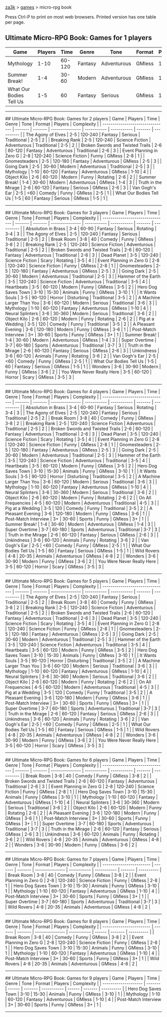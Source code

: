 [za3k](/) &gt; [games](/games) &gt; micro-rpg book

<style>
@media print {
    .page-break { display: block; visibility: none; page-break-after: always; }
    .page-break:last-child { display: none; }
    .dont-print { display: none; }
}
</style>

<div class="dont-print">Press Ctrl-P to print on most web browsers. Printed version has one table per page.</div>

## Ultimate Micro-RPG Book: Games for 1 players
| Game                    | Players | Time   | Genre   | Tone        | Format | Players | Complexity |
| ----------------------- | ------- | ------ | ------- | ----------- | ------ | ------- | ---------- |
| Mythology               | 1-10    | 60-120 | Fantasy | Adventurous | GMless | 1-10    | 4          |
| Summer Break!           | 1-4     | 30-60  | Modern  | Adventurous | GMless | 1-4     | 3          |
| What Our Bodies Tell Us | 1-5     | 60     | Fantasy | Serious     | GMless | 1-5     | 1          |

<hr class="page-break">
## Ultimate Micro-RPG Book: Games for 2 players
| Game                             | Players | Time    | Genre           | Tone        | Format      | Players | Complexity |
| -------------------------------- | ------- | ------- | --------------- | ----------- | ----------- | ------- | ---------- |
| The Agony of Elves               | 2-5     | 120-240 | Fantasy         | Serious     | Traditional | 2-5     | 2          |
| Breaking Rank                    | 2-5     | 120-240 | Science Fiction | Adventurous | Traditional | 2-5     | 2          |
| Broken Swords and Twisted Trails | 2-6     | 60-120  | Fantasy         | Adventurous | Traditional | 2-6     | 3          |
| Event Planning in Zero G         | 2-8     | 120-240 | Science Fiction | Funny       | GMless      | 2-8     | 1          |
| Gnomesteaders                    | 2-5     | 120-180 | Fantasy         | Adventurous | GMless      | 2-5     | 3          |
| Going Dark                       | 2-5     | 30-60   | Modern          | Adventurous | Traditional | 2-5     | 3          |
| Mythology                        | 1-10    | 60-120  | Fantasy         | Adventurous | GMless      | 1-10    | 4          |
| Object Kilo                      | 2-6     | 60-120  | Modern          | Funny       | Rotating    | 2-6     | 2          |
| Summer Break!                    | 1-4     | 30-60   | Modern          | Adventurous | GMless      | 1-4     | 3          |
| Truth in the Mirage              | 2-6     | 60-120  | Fantasy         | Serious     | GMless      | 2-6     | 3          |
| Van Gogh&#x27;s Ear                   | 2-5     | &lt;60     | Comedy          | Funny       | GMless      | 2-5     | 1          |
| What Our Bodies Tell Us          | 1-5     | 60      | Fantasy         | Serious     | GMless      | 1-5     | 1          |

<hr class="page-break">
## Ultimate Micro-RPG Book: Games for 3 players
| Game                             | Players | Time    | Genre           | Tone        | Format      | Players | Complexity |
| -------------------------------- | ------- | ------- | --------------- | ----------- | ----------- | ------- | ---------- |
| Absolution in Brass              | 3-4     | 60-90   | Fantasy         | Serious     | Rotating    | 3-4     | 3          |
| The Agony of Elves               | 2-5     | 120-240 | Fantasy         | Serious     | Traditional | 2-5     | 2          |
| Break Room                       | 3-8     | 40      | Comedy          | Funny       | GMless      | 3-8     | 2          |
| Breaking Rank                    | 2-5     | 120-240 | Science Fiction | Adventurous | Traditional | 2-5     | 2          |
| Broken Swords and Twisted Trails | 2-6     | 60-120  | Fantasy         | Adventurous | Traditional | 2-6     | 3          |
| Dead Planet                      | 3-5     | 120-240 | Science Fiction | Scary       | Rotating    | 3-5     | 4          |
| Event Planning in Zero G         | 2-8     | 120-240 | Science Fiction | Funny       | GMless      | 2-8     | 1          |
| Gnomesteaders                    | 2-5     | 120-180 | Fantasy         | Adventurous | GMless      | 2-5     | 3          |
| Going Dark                       | 2-5     | 30-60   | Modern          | Adventurous | Traditional | 2-5     | 3          |
| Hammer of the Earth              | 3-5     | 120-240 | Science Fiction | Adventurous | Traditional | 3-5     | 4          |
| Heartbeats                       | 3-5     | 60-120  | Modern          | Funny       | GMless      | 3-5     | 2          |
| Hero Dog Saves Town              | 3-10    | 15-30   | Animals         | Funny       | GMless      | 3-10    | 1          |
| It Wants Souls                   | 3-5     | 90-120  | Horror          | Disturbing  | Traditional | 3-5     | 2          |
| A Machine Larger Than You        | 3-6     | 60-120  | Modern          | Serious     | Traditional | 3-6     | 3          |
| Mythology                        | 1-10    | 60-120  | Fantasy         | Adventurous | GMless      | 1-10    | 4          |
| Neural Splinters                 | 3-6     | 30-360  | Modern          | Serious     | Traditional | 3-6     | 2          |
| Object Kilo                      | 2-6     | 60-120  | Modern          | Funny       | Rotating    | 2-6     | 2          |
| Pig at a Wedding                 | 3-5     | 120     | Comedy          | Funny       | Traditional | 3-5     | 2          |
| A Pleasant Evening               | 3-6     | 120-180 | Modern          | Funny       | GMless      | 3-6     | 1          |
| Post-Match Interview             | 3+      | 30-60   | Sports          | Funny       | GMless      | 3+      | 1          |
| Summer Break!                    | 1-4     | 30-60   | Modern          | Adventurous | GMless      | 1-4     | 3          |
| Super Overtime                   | 3-7     | 60-180  | Sports          | Adventurous | Traditional | 3-7     | 3          |
| Truth in the Mirage              | 2-6     | 60-120  | Fantasy         | Serious     | GMless      | 2-6     | 3          |
| Unkindness                       | 3-6     | 60-120  | Animals         | Funny       | Rotating    | 3-6     | 2          |
| Van Gogh&#x27;s Ear                   | 2-5     | &lt;60     | Comedy          | Funny       | GMless      | 2-5     | 1          |
| What Our Bodies Tell Us          | 1-5     | 60      | Fantasy         | Serious     | GMless      | 1-5     | 1          |
| Wonders                          | 3-6     | 30-90   | Modern          | Funny       | GMless      | 3-6     | 2          |
| You Were Never Really Here       | 3-5     | 60-120  | Horror          | Scary       | GMless      | 3-5     | 3          |

<hr class="page-break">
## Ultimate Micro-RPG Book: Games for 4 players
| Game                             | Players | Time    | Genre           | Tone        | Format      | Players | Complexity |
| -------------------------------- | ------- | ------- | --------------- | ----------- | ----------- | ------- | ---------- |
| Absolution in Brass              | 3-4     | 60-90   | Fantasy         | Serious     | Rotating    | 3-4     | 3          |
| The Agony of Elves               | 2-5     | 120-240 | Fantasy         | Serious     | Traditional | 2-5     | 2          |
| Break Room                       | 3-8     | 40      | Comedy          | Funny       | GMless      | 3-8     | 2          |
| Breaking Rank                    | 2-5     | 120-240 | Science Fiction | Adventurous | Traditional | 2-5     | 2          |
| Broken Swords and Twisted Trails | 2-6     | 60-120  | Fantasy         | Adventurous | Traditional | 2-6     | 3          |
| Dead Planet                      | 3-5     | 120-240 | Science Fiction | Scary       | Rotating    | 3-5     | 4          |
| Event Planning in Zero G         | 2-8     | 120-240 | Science Fiction | Funny       | GMless      | 2-8     | 1          |
| Gnomesteaders                    | 2-5     | 120-180 | Fantasy         | Adventurous | GMless      | 2-5     | 3          |
| Going Dark                       | 2-5     | 30-60   | Modern          | Adventurous | Traditional | 2-5     | 3          |
| Hammer of the Earth              | 3-5     | 120-240 | Science Fiction | Adventurous | Traditional | 3-5     | 4          |
| Heartbeats                       | 3-5     | 60-120  | Modern          | Funny       | GMless      | 3-5     | 2          |
| Hero Dog Saves Town              | 3-10    | 15-30   | Animals         | Funny       | GMless      | 3-10    | 1          |
| It Wants Souls                   | 3-5     | 90-120  | Horror          | Disturbing  | Traditional | 3-5     | 2          |
| A Machine Larger Than You        | 3-6     | 60-120  | Modern          | Serious     | Traditional | 3-6     | 3          |
| Mythology                        | 1-10    | 60-120  | Fantasy         | Adventurous | GMless      | 1-10    | 4          |
| Neural Splinters                 | 3-6     | 30-360  | Modern          | Serious     | Traditional | 3-6     | 2          |
| Object Kilo                      | 2-6     | 60-120  | Modern          | Funny       | Rotating    | 2-6     | 2          |
| On All Frequencies               | 4-5     | 60-120  | Modern          | Adventurous | Traditional | 4-5     | 3          |
| Pig at a Wedding                 | 3-5     | 120     | Comedy          | Funny       | Traditional | 3-5     | 2          |
| A Pleasant Evening               | 3-6     | 120-180 | Modern          | Funny       | GMless      | 3-6     | 1          |
| Post-Match Interview             | 3+      | 30-60   | Sports          | Funny       | GMless      | 3+      | 1          |
| Summer Break!                    | 1-4     | 30-60   | Modern          | Adventurous | GMless      | 1-4     | 3          |
| Super Overtime                   | 3-7     | 60-180  | Sports          | Adventurous | Traditional | 3-7     | 3          |
| Truth in the Mirage              | 2-6     | 60-120  | Fantasy         | Serious     | GMless      | 2-6     | 3          |
| Unkindness                       | 3-6     | 60-120  | Animals         | Funny       | Rotating    | 3-6     | 2          |
| Van Gogh&#x27;s Ear                   | 2-5     | &lt;60     | Comedy          | Funny       | GMless      | 2-5     | 1          |
| What Our Bodies Tell Us          | 1-5     | 60      | Fantasy         | Serious     | GMless      | 1-5     | 1          |
| Wild Rovers                      | 4-8     | 20-35   | Animals         | Adventurous | GMless      | 4-8     | 2          |
| Wonders                          | 3-6     | 30-90   | Modern          | Funny       | GMless      | 3-6     | 2          |
| You Were Never Really Here       | 3-5     | 60-120  | Horror          | Scary       | GMless      | 3-5     | 3          |

<hr class="page-break">
## Ultimate Micro-RPG Book: Games for 5 players
| Game                             | Players | Time    | Genre           | Tone        | Format      | Players | Complexity |
| -------------------------------- | ------- | ------- | --------------- | ----------- | ----------- | ------- | ---------- |
| The Agony of Elves               | 2-5     | 120-240 | Fantasy         | Serious     | Traditional | 2-5     | 2          |
| Break Room                       | 3-8     | 40      | Comedy          | Funny       | GMless      | 3-8     | 2          |
| Breaking Rank                    | 2-5     | 120-240 | Science Fiction | Adventurous | Traditional | 2-5     | 2          |
| Broken Swords and Twisted Trails | 2-6     | 60-120  | Fantasy         | Adventurous | Traditional | 2-6     | 3          |
| Dead Planet                      | 3-5     | 120-240 | Science Fiction | Scary       | Rotating    | 3-5     | 4          |
| Event Planning in Zero G         | 2-8     | 120-240 | Science Fiction | Funny       | GMless      | 2-8     | 1          |
| Gnomesteaders                    | 2-5     | 120-180 | Fantasy         | Adventurous | GMless      | 2-5     | 3          |
| Going Dark                       | 2-5     | 30-60   | Modern          | Adventurous | Traditional | 2-5     | 3          |
| Hammer of the Earth              | 3-5     | 120-240 | Science Fiction | Adventurous | Traditional | 3-5     | 4          |
| Heartbeats                       | 3-5     | 60-120  | Modern          | Funny       | GMless      | 3-5     | 2          |
| Hero Dog Saves Town              | 3-10    | 15-30   | Animals         | Funny       | GMless      | 3-10    | 1          |
| It Wants Souls                   | 3-5     | 90-120  | Horror          | Disturbing  | Traditional | 3-5     | 2          |
| A Machine Larger Than You        | 3-6     | 60-120  | Modern          | Serious     | Traditional | 3-6     | 3          |
| Mythology                        | 1-10    | 60-120  | Fantasy         | Adventurous | GMless      | 1-10    | 4          |
| Neural Splinters                 | 3-6     | 30-360  | Modern          | Serious     | Traditional | 3-6     | 2          |
| Object Kilo                      | 2-6     | 60-120  | Modern          | Funny       | Rotating    | 2-6     | 2          |
| On All Frequencies               | 4-5     | 60-120  | Modern          | Adventurous | Traditional | 4-5     | 3          |
| Pig at a Wedding                 | 3-5     | 120     | Comedy          | Funny       | Traditional | 3-5     | 2          |
| A Pleasant Evening               | 3-6     | 120-180 | Modern          | Funny       | GMless      | 3-6     | 1          |
| Post-Match Interview             | 3+      | 30-60   | Sports          | Funny       | GMless      | 3+      | 1          |
| Super Overtime                   | 3-7     | 60-180  | Sports          | Adventurous | Traditional | 3-7     | 3          |
| Truth in the Mirage              | 2-6     | 60-120  | Fantasy         | Serious     | GMless      | 2-6     | 3          |
| Unkindness                       | 3-6     | 60-120  | Animals         | Funny       | Rotating    | 3-6     | 2          |
| Van Gogh&#x27;s Ear                   | 2-5     | &lt;60     | Comedy          | Funny       | GMless      | 2-5     | 1          |
| What Our Bodies Tell Us          | 1-5     | 60      | Fantasy         | Serious     | GMless      | 1-5     | 1          |
| Wild Rovers                      | 4-8     | 20-35   | Animals         | Adventurous | GMless      | 4-8     | 2          |
| Wonders                          | 3-6     | 30-90   | Modern          | Funny       | GMless      | 3-6     | 2          |
| You Were Never Really Here       | 3-5     | 60-120  | Horror          | Scary       | GMless      | 3-5     | 3          |

<hr class="page-break">
## Ultimate Micro-RPG Book: Games for 6 players
| Game                             | Players | Time    | Genre           | Tone        | Format      | Players | Complexity |
| -------------------------------- | ------- | ------- | --------------- | ----------- | ----------- | ------- | ---------- |
| Break Room                       | 3-8     | 40      | Comedy          | Funny       | GMless      | 3-8     | 2          |
| Broken Swords and Twisted Trails | 2-6     | 60-120  | Fantasy         | Adventurous | Traditional | 2-6     | 3          |
| Event Planning in Zero G         | 2-8     | 120-240 | Science Fiction | Funny       | GMless      | 2-8     | 1          |
| Hero Dog Saves Town              | 3-10    | 15-30   | Animals         | Funny       | GMless      | 3-10    | 1          |
| Mythology                        | 1-10    | 60-120  | Fantasy         | Adventurous | GMless      | 1-10    | 4          |
| Neural Splinters                 | 3-6     | 30-360  | Modern          | Serious     | Traditional | 3-6     | 2          |
| Object Kilo                      | 2-6     | 60-120  | Modern          | Funny       | Rotating    | 2-6     | 2          |
| A Pleasant Evening               | 3-6     | 120-180 | Modern          | Funny       | GMless      | 3-6     | 1          |
| Post-Match Interview             | 3+      | 30-60   | Sports          | Funny       | GMless      | 3+      | 1          |
| Super Overtime                   | 3-7     | 60-180  | Sports          | Adventurous | Traditional | 3-7     | 3          |
| Truth in the Mirage              | 2-6     | 60-120  | Fantasy         | Serious     | GMless      | 2-6     | 3          |
| Unkindness                       | 3-6     | 60-120  | Animals         | Funny       | Rotating    | 3-6     | 2          |
| Wild Rovers                      | 4-8     | 20-35   | Animals         | Adventurous | GMless      | 4-8     | 2          |
| Wonders                          | 3-6     | 30-90   | Modern          | Funny       | GMless      | 3-6     | 2          |

<hr class="page-break">
## Ultimate Micro-RPG Book: Games for 7 players
| Game                     | Players | Time    | Genre           | Tone        | Format      | Players | Complexity |
| ------------------------ | ------- | ------- | --------------- | ----------- | ----------- | ------- | ---------- |
| Break Room               | 3-8     | 40      | Comedy          | Funny       | GMless      | 3-8     | 2          |
| Event Planning in Zero G | 2-8     | 120-240 | Science Fiction | Funny       | GMless      | 2-8     | 1          |
| Hero Dog Saves Town      | 3-10    | 15-30   | Animals         | Funny       | GMless      | 3-10    | 1          |
| Mythology                | 1-10    | 60-120  | Fantasy         | Adventurous | GMless      | 1-10    | 4          |
| Post-Match Interview     | 3+      | 30-60   | Sports          | Funny       | GMless      | 3+      | 1          |
| Super Overtime           | 3-7     | 60-180  | Sports          | Adventurous | Traditional | 3-7     | 3          |
| Wild Rovers              | 4-8     | 20-35   | Animals         | Adventurous | GMless      | 4-8     | 2          |

<hr class="page-break">
## Ultimate Micro-RPG Book: Games for 8 players
| Game                     | Players | Time    | Genre           | Tone        | Format | Players | Complexity |
| ------------------------ | ------- | ------- | --------------- | ----------- | ------ | ------- | ---------- |
| Break Room               | 3-8     | 40      | Comedy          | Funny       | GMless | 3-8     | 2          |
| Event Planning in Zero G | 2-8     | 120-240 | Science Fiction | Funny       | GMless | 2-8     | 1          |
| Hero Dog Saves Town      | 3-10    | 15-30   | Animals         | Funny       | GMless | 3-10    | 1          |
| Mythology                | 1-10    | 60-120  | Fantasy         | Adventurous | GMless | 1-10    | 4          |
| Post-Match Interview     | 3+      | 30-60   | Sports          | Funny       | GMless | 3+      | 1          |
| Wild Rovers              | 4-8     | 20-35   | Animals         | Adventurous | GMless | 4-8     | 2          |

<hr class="page-break">
## Ultimate Micro-RPG Book: Games for 9 players
| Game                 | Players | Time   | Genre   | Tone        | Format | Players | Complexity |
| -------------------- | ------- | ------ | ------- | ----------- | ------ | ------- | ---------- |
| Hero Dog Saves Town  | 3-10    | 15-30  | Animals | Funny       | GMless | 3-10    | 1          |
| Mythology            | 1-10    | 60-120 | Fantasy | Adventurous | GMless | 1-10    | 4          |
| Post-Match Interview | 3+      | 30-60  | Sports  | Funny       | GMless | 3+      | 1          |

<hr class="page-break">

